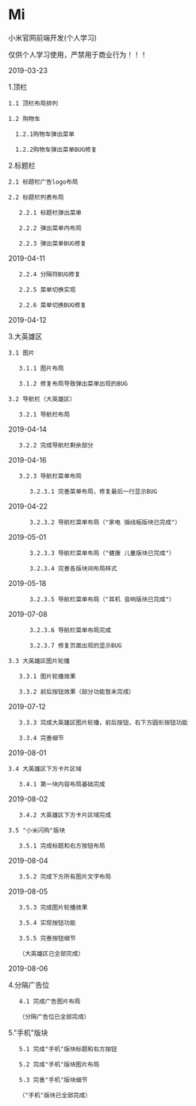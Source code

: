 # Mi
小米官网前端开发(个人学习)

仅供个人学习使用，严禁用于商业行为！！！

2019-03-23

  1.顶栏

    1.1 顶栏布局排列
    
    1.2 购物车

      1.2.1购物车弹出菜单

      1.2.2购物车弹出菜单BUG修复

  2.标题栏

    2.1 标题栏广告logo布局

    2.2 标题栏列表布局

       2.2.1 标题栏弹出菜单

       2.2.2 弹出菜单内布局

       2.2.3 弹出菜单BUG修复

2019-04-11

       2.2.4 分隔符BUG修复
	  
       2.2.5 菜单切换实现
	  
       2.2.6 菜单切换BUG修复

2019-04-12

  3.大英雄区
	
    3.1 图片
	  
	   3.1.1 图片布局
	   
       3.1.2 修复布局导致弹出菜单出现的BUG

    3.2 导航栏（大英雄区）

	   3.2.1 导航栏布局
	   
2019-04-14
	
	   3.2.2 完成导航栏剩余部分
	   
2019-04-16

	   3.2.3 导航栏菜单布局
	   
	      3.2.3.1 完善菜单布局，修复最后一行显示BUG
		  
2019-04-22

	      3.2.3.2 导航栏菜单布局（"家电 插线板版块已完成"）
	   
2019-05-01

	      3.2.3.3 导航栏菜单布局（"健康 儿童版块已完成"）
		  
	      3.2.3.4 完善各版块间布局样式
	   
2019-05-18

	      3.2.3.5 导航栏菜单布局（"耳机 音响版块已完成"）
		  
2019-07-08

	      3.2.3.6 导航栏菜单布局完成
		  
	      3.2.3.7 修复页面出现的显示BUG
		
	3.3 大英雄区图片轮播
	   
	   3.3.1 图片轮播效果
	   
	   3.3.2 前后按钮效果（部分功能暂未完成）
	   
2019-07-12

	   3.3.3 完成大英雄区图片轮播，前后按钮，右下方圆形按钮功能
	   
	   3.3.4 完善细节

2019-08-01

	3.4 大英雄区下方卡片区域
	
	   3.4.1 第一块内容布局基础完成
	   
2019-08-02

	   3.4.2 大英雄区下方卡片区域完成
	   
	3.5 "小米闪购"版块
	
	   3.5.1 完成标题和右方按钮布局
	   
2019-08-04

	   3.5.2 完成下方所有图片文字布局
	   
2019-08-05

	   3.5.3 完成图片轮播效果
	   
	   3.5.4 实现按钮功能
	   
	   3.5.5 完善按钮细节
	   
	   （大英雄区已全部完成）
	   
2019-08-06

  4.分隔广告位
	
	   4.1 完成广告图片布局
	   
	   （分隔广告位已全部完成）
	
  5."手机"版块
  
	   5.1 完成"手机"版块标题和右方按钮
	   
	   5.2 完成"手机"版块图片布局
	   
	   5.3 完善"手机"版块细节
	   
	   （"手机"版块已全部完成）
